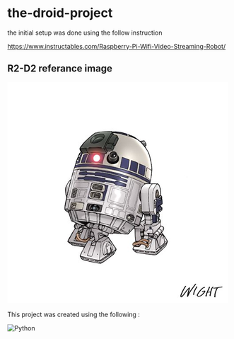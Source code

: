# the-droid-project

the initial setup was done using the follow instruction

https://www.instructables.com/Raspberry-Pi-Wifi-Video-Streaming-Robot/

## R2-D2 referance image
<img src="./assets/images/referanceImage.jpg">

This project was created using the following :

<!-- ![HTML5](https://img.shields.io/badge/HTML5-E34F26?style=plastic&logo=html5&logoColor=white) -->
![Python](https://img.shields.io/badge/Python-3776AB?style=plastic&logo=python&logoColor=white)